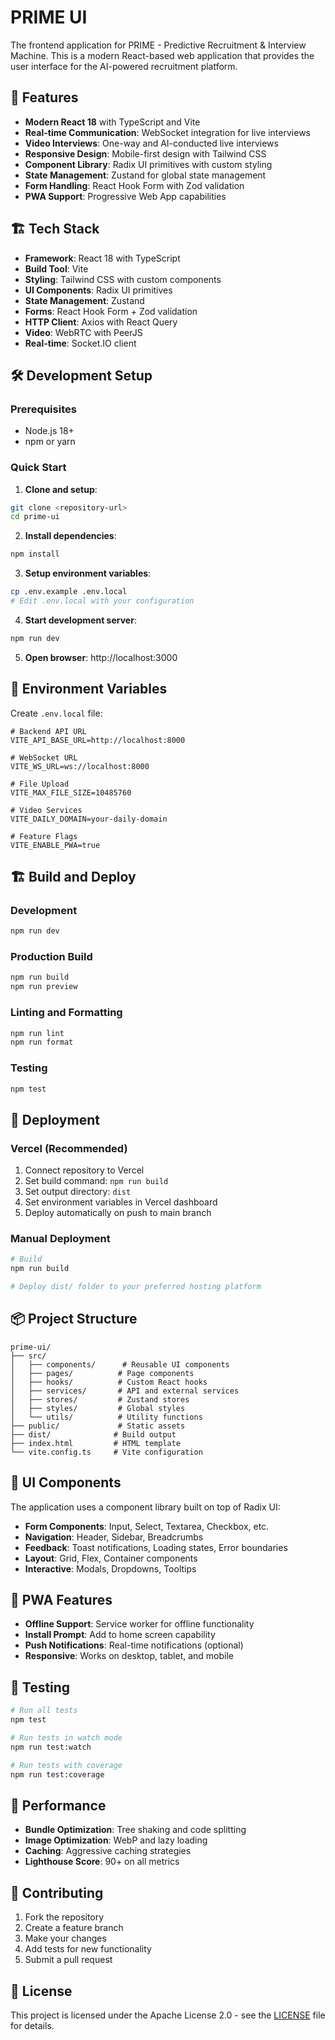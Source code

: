 # PRIME UI

The frontend application for PRIME - Predictive Recruitment & Interview Machine. This is a modern React-based web application that provides the user interface for the AI-powered recruitment platform.

## 🚀 Features

- **Modern React 18** with TypeScript and Vite
- **Real-time Communication**: WebSocket integration for live interviews
- **Video Interviews**: One-way and AI-conducted live interviews
- **Responsive Design**: Mobile-first design with Tailwind CSS
- **Component Library**: Radix UI primitives with custom styling
- **State Management**: Zustand for global state management
- **Form Handling**: React Hook Form with Zod validation
- **PWA Support**: Progressive Web App capabilities

## 🏗️ Tech Stack

- **Framework**: React 18 with TypeScript
- **Build Tool**: Vite
- **Styling**: Tailwind CSS with custom components
- **UI Components**: Radix UI primitives
- **State Management**: Zustand
- **Forms**: React Hook Form + Zod validation
- **HTTP Client**: Axios with React Query
- **Video**: WebRTC with PeerJS
- **Real-time**: Socket.IO client

## 🛠️ Development Setup

### Prerequisites

- Node.js 18+
- npm or yarn

### Quick Start

1. **Clone and setup**:
```bash
git clone <repository-url>
cd prime-ui
```

2. **Install dependencies**:
```bash
npm install
```

3. **Setup environment variables**:
```bash
cp .env.example .env.local
# Edit .env.local with your configuration
```

4. **Start development server**:
```bash
npm run dev
```

5. **Open browser**: http://localhost:3000

## 📝 Environment Variables

Create `.env.local` file:

```env
# Backend API URL
VITE_API_BASE_URL=http://localhost:8000

# WebSocket URL
VITE_WS_URL=ws://localhost:8000

# File Upload
VITE_MAX_FILE_SIZE=10485760

# Video Services
VITE_DAILY_DOMAIN=your-daily-domain

# Feature Flags
VITE_ENABLE_PWA=true
```

## 🏗️ Build and Deploy

### Development
```bash
npm run dev
```

### Production Build
```bash
npm run build
npm run preview
```

### Linting and Formatting
```bash
npm run lint
npm run format
```

### Testing
```bash
npm test
```

## 🚀 Deployment

### Vercel (Recommended)

1. Connect repository to Vercel
2. Set build command: `npm run build`
3. Set output directory: `dist`
4. Set environment variables in Vercel dashboard
5. Deploy automatically on push to main branch

### Manual Deployment

```bash
# Build
npm run build

# Deploy dist/ folder to your preferred hosting platform
```

## 📦 Project Structure

```
prime-ui/
├── src/
│   ├── components/      # Reusable UI components
│   ├── pages/          # Page components
│   ├── hooks/          # Custom React hooks
│   ├── services/       # API and external services
│   ├── stores/         # Zustand stores
│   ├── styles/         # Global styles
│   └── utils/          # Utility functions
├── public/             # Static assets
├── dist/              # Build output
├── index.html         # HTML template
└── vite.config.ts     # Vite configuration
```

## 🎨 UI Components

The application uses a component library built on top of Radix UI:

- **Form Components**: Input, Select, Textarea, Checkbox, etc.
- **Navigation**: Header, Sidebar, Breadcrumbs
- **Feedback**: Toast notifications, Loading states, Error boundaries
- **Layout**: Grid, Flex, Container components
- **Interactive**: Modals, Dropdowns, Tooltips

## 📱 PWA Features

- **Offline Support**: Service worker for offline functionality
- **Install Prompt**: Add to home screen capability
- **Push Notifications**: Real-time notifications (optional)
- **Responsive**: Works on desktop, tablet, and mobile

## 🧪 Testing

```bash
# Run all tests
npm test

# Run tests in watch mode
npm run test:watch

# Run tests with coverage
npm run test:coverage
```

## 🎯 Performance

- **Bundle Optimization**: Tree shaking and code splitting
- **Image Optimization**: WebP and lazy loading
- **Caching**: Aggressive caching strategies
- **Lighthouse Score**: 90+ on all metrics

## 🤝 Contributing

1. Fork the repository
2. Create a feature branch
3. Make your changes
4. Add tests for new functionality
5. Submit a pull request

## 📄 License

This project is licensed under the Apache License 2.0 - see the [LICENSE](LICENSE) file for details.